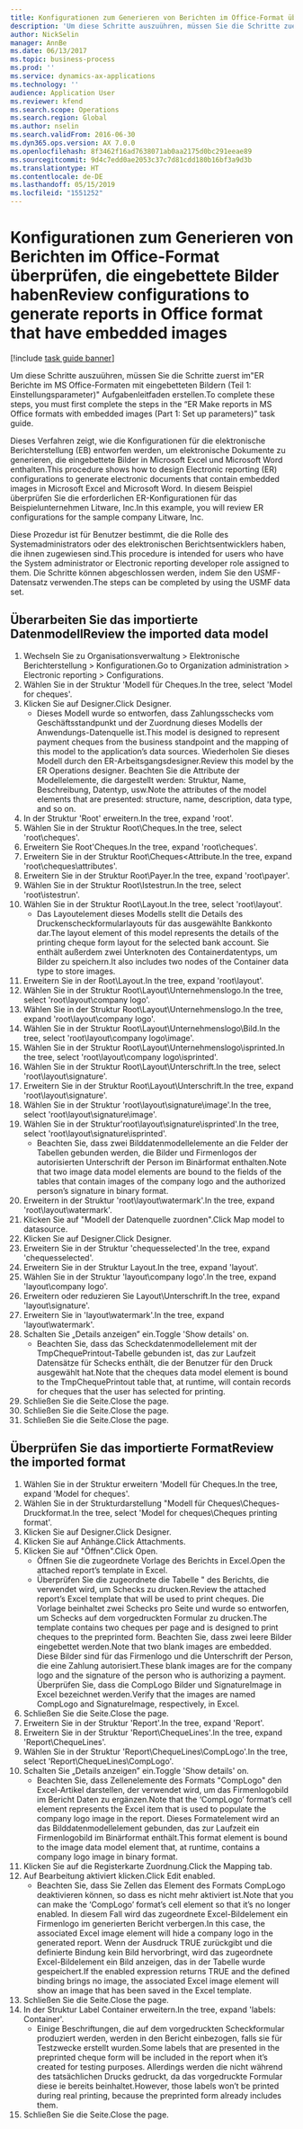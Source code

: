 ```yaml
---
title: Konfigurationen zum Generieren von Berichten im Office-Format überprüfen, die eingebettete Bilder haben
description: 'Um diese Schritte auszuühren, müssen Sie die Schritte zuerst im"ER Berichte im MS Office-Formaten mit eingebetteten Bildern (Teil 1: - Einstellungsparameter)" Aufgabenleitfaden erstellen.'
author: NickSelin
manager: AnnBe
ms.date: 06/13/2017
ms.topic: business-process
ms.prod: ''
ms.service: dynamics-ax-applications
ms.technology: ''
audience: Application User
ms.reviewer: kfend
ms.search.scope: Operations
ms.search.region: Global
ms.author: nselin
ms.search.validFrom: 2016-06-30
ms.dyn365.ops.version: AX 7.0.0
ms.openlocfilehash: 8f3462f16ad7638071ab0aa2175d0bc291eeae89
ms.sourcegitcommit: 9d4c7edd0ae2053c37c7d81cdd180b16bf3a9d3b
ms.translationtype: HT
ms.contentlocale: de-DE
ms.lasthandoff: 05/15/2019
ms.locfileid: "1551252"
---
```

# <a name="review-configurations-to-generate-reports-in-office-format-that-have-embedded-images"></a><span data-ttu-id="0cde4-103">Konfigurationen zum Generieren von Berichten im Office-Format überprüfen, die eingebettete Bilder haben</span><span class="sxs-lookup"><span data-stu-id="0cde4-103">Review configurations to generate reports in Office format that have embedded images</span></span>

[!include [task guide banner](../../includes/task-guide-banner.md)]

<span data-ttu-id="0cde4-104">Um diese Schritte auszuühren, müssen Sie die Schritte zuerst im"ER Berichte im MS Office-Formaten mit eingebetteten Bildern (Teil 1: Einstellungsparameter)" Aufgabenleitfaden erstellen.</span><span class="sxs-lookup"><span data-stu-id="0cde4-104">To complete these steps, you must first complete the steps in the “ER Make reports in MS Office formats with embedded images (Part 1: Set up parameters)” task guide.</span></span>

<span data-ttu-id="0cde4-105">Dieses Verfahren zeigt, wie die Konfigurationen für die elektronische Berichterstellung (EB) entworfen werden, um elektronische Dokumente zu generieren, die eingebettete Bilder in Microsoft Excel und Microsoft Word enthalten.</span><span class="sxs-lookup"><span data-stu-id="0cde4-105">This procedure shows how to design Electronic reporting (ER) configurations to generate electronic documents that contain embedded images in Microsoft Excel and Microsoft Word.</span></span> <span data-ttu-id="0cde4-106">In diesem Beispiel überprüfen Sie die erforderlichen ER-Konfigurationen für das Beispielunternehmen Litware, Inc.</span><span class="sxs-lookup"><span data-stu-id="0cde4-106">In this example, you will review ER configurations for the sample company Litware, Inc.</span></span> 

<span data-ttu-id="0cde4-107">Diese Prozedur ist für Benutzer bestimmt, die die Rolle des Systemadministrators oder des elektronischen Berichtsentwicklers haben, die ihnen zugewiesen sind.</span><span class="sxs-lookup"><span data-stu-id="0cde4-107">This procedure is intended for users who have the System administrator or Electronic reporting developer role assigned to them.</span></span> <span data-ttu-id="0cde4-108">Die Schritte können abgeschlossen werden, indem Sie den USMF-Datensatz verwenden.</span><span class="sxs-lookup"><span data-stu-id="0cde4-108">The steps can be completed by using the USMF data set.</span></span>


## <a name="review-the-imported-data-model"></a><span data-ttu-id="0cde4-109">Überarbeiten Sie das importierte Datenmodell</span><span class="sxs-lookup"><span data-stu-id="0cde4-109">Review the imported data model</span></span>
1. <span data-ttu-id="0cde4-110">Wechseln Sie zu Organisationsverwaltung > Elektronische Berichterstellung > Konfigurationen.</span><span class="sxs-lookup"><span data-stu-id="0cde4-110">Go to Organization administration > Electronic reporting > Configurations.</span></span>
2. <span data-ttu-id="0cde4-111">Wählen Sie in der Struktur 'Modell für Cheques.</span><span class="sxs-lookup"><span data-stu-id="0cde4-111">In the tree, select 'Model for cheques'.</span></span>
3. <span data-ttu-id="0cde4-112">Klicken Sie auf Designer.</span><span class="sxs-lookup"><span data-stu-id="0cde4-112">Click Designer.</span></span>
    * <span data-ttu-id="0cde4-113">Dieses Modell wurde so entworfen, dass Zahlungsschecks vom Geschäftsstandpunkt und der Zuordnung dieses Modells der Anwendungs-Datenquelle ist.</span><span class="sxs-lookup"><span data-stu-id="0cde4-113">This model is designed to represent payment cheques from the business standpoint and the mapping of this model to the application’s data sources.</span></span> <span data-ttu-id="0cde4-114">Wiederholen Sie dieses Modell durch den ER-Arbeitsgangsdesigner.</span><span class="sxs-lookup"><span data-stu-id="0cde4-114">Review this model by the ER Operations designer.</span></span> <span data-ttu-id="0cde4-115">Beachten Sie die Attribute der Modellelemente, die dargestellt werden: Struktur, Name, Beschreibung, Datentyp, usw.</span><span class="sxs-lookup"><span data-stu-id="0cde4-115">Note the attributes of the model elements that are presented: structure, name, description, data type, and so on.</span></span>   
4. <span data-ttu-id="0cde4-116">In der Struktur 'Root' erweitern.</span><span class="sxs-lookup"><span data-stu-id="0cde4-116">In the tree, expand 'root'.</span></span>
5. <span data-ttu-id="0cde4-117">Wählen Sie in der Struktur Root\Cheques.</span><span class="sxs-lookup"><span data-stu-id="0cde4-117">In the tree, select 'root\cheques'.</span></span>
6. <span data-ttu-id="0cde4-118">Erweitern Sie Root'Cheques.</span><span class="sxs-lookup"><span data-stu-id="0cde4-118">In the tree, expand 'root\cheques'.</span></span>
7. <span data-ttu-id="0cde4-119">Erweitern Sie in der Struktur Root\Cheques<Attribute.</span><span class="sxs-lookup"><span data-stu-id="0cde4-119">In the tree, expand 'root\cheques\attributes'.</span></span>
8. <span data-ttu-id="0cde4-120">Erweitern Sie in der Struktur Root\Payer.</span><span class="sxs-lookup"><span data-stu-id="0cde4-120">In the tree, expand 'root\payer'.</span></span>
9. <span data-ttu-id="0cde4-121">Wählen Sie in der Struktur Root\Istestrun.</span><span class="sxs-lookup"><span data-stu-id="0cde4-121">In the tree, select 'root\istestrun'.</span></span>
10. <span data-ttu-id="0cde4-122">Wählen Sie in der Struktur Root\Layout.</span><span class="sxs-lookup"><span data-stu-id="0cde4-122">In the tree, select 'root\layout'.</span></span>
    * <span data-ttu-id="0cde4-123">Das Layoutelement dieses Modells stellt die Details des Druckenscheckformularlayouts für das ausgewählte Bankkonto dar.</span><span class="sxs-lookup"><span data-stu-id="0cde4-123">The layout element of this model represents the details of the printing cheque form layout for the selected bank account.</span></span> <span data-ttu-id="0cde4-124">Sie enthält außerdem zwei Unterknoten des Containerdatentyps, um Bilder zu speichern.</span><span class="sxs-lookup"><span data-stu-id="0cde4-124">It also includes two nodes of the Container data type to store images.</span></span>   
11. <span data-ttu-id="0cde4-125">Erweitern Sie in der Root\Layout.</span><span class="sxs-lookup"><span data-stu-id="0cde4-125">In the tree, expand 'root\layout'.</span></span>
12. <span data-ttu-id="0cde4-126">Wählen Sie in der Struktur Root\Layout\Unternehmenslogo.</span><span class="sxs-lookup"><span data-stu-id="0cde4-126">In the tree, select 'root\layout\company logo'.</span></span>
13. <span data-ttu-id="0cde4-127">Wählen Sie in der Struktur Root\Layout\Unternehmenslogo.</span><span class="sxs-lookup"><span data-stu-id="0cde4-127">In the tree, expand 'root\layout\company logo'.</span></span>
14. <span data-ttu-id="0cde4-128">Wählen Sie in der Struktur Root\Layout\Unternehmenslogo\Bild.</span><span class="sxs-lookup"><span data-stu-id="0cde4-128">In the tree, select 'root\layout\company logo\image'.</span></span>
15. <span data-ttu-id="0cde4-129">Wählen Sie in der Struktur Root\Layout\Unternehmenslogo\isprinted.</span><span class="sxs-lookup"><span data-stu-id="0cde4-129">In the tree, select 'root\layout\company logo\isprinted'.</span></span>
16. <span data-ttu-id="0cde4-130">Wählen Sie in der Struktur Root\Layout\Unterschrift.</span><span class="sxs-lookup"><span data-stu-id="0cde4-130">In the tree, select 'root\layout\signature'.</span></span>
17. <span data-ttu-id="0cde4-131">Erweitern Sie in der Struktur Root\Layout\Unterschrift.</span><span class="sxs-lookup"><span data-stu-id="0cde4-131">In the tree, expand 'root\layout\signature'.</span></span>
18. <span data-ttu-id="0cde4-132">Wählen Sie in der Struktur 'root\layout\signature\image'.</span><span class="sxs-lookup"><span data-stu-id="0cde4-132">In the tree, select 'root\layout\signature\image'.</span></span>
19. <span data-ttu-id="0cde4-133">Wählen Sie in der Struktur'root\layout\signature\isprinted'.</span><span class="sxs-lookup"><span data-stu-id="0cde4-133">In the tree, select 'root\layout\signature\isprinted'.</span></span>
    * <span data-ttu-id="0cde4-134">Beachten Sie, dass zwei Bilddatenmodellelemente an die Felder der Tabellen gebunden werden, die Bilder und Firmenlogos der autorisierten Unterschrift der Person im Binärformat enthalten.</span><span class="sxs-lookup"><span data-stu-id="0cde4-134">Note that two image data model elements are bound to the fields of the tables that contain images of the company logo and the authorized person’s signature in binary format.</span></span>  
20. <span data-ttu-id="0cde4-135">Erweitern in der Struktur 'root\layout\watermark'.</span><span class="sxs-lookup"><span data-stu-id="0cde4-135">In the tree, expand 'root\layout\watermark'.</span></span>
21. <span data-ttu-id="0cde4-136">Klicken Sie auf "Modell der Datenquelle zuordnen".</span><span class="sxs-lookup"><span data-stu-id="0cde4-136">Click Map model to datasource.</span></span>
22. <span data-ttu-id="0cde4-137">Klicken Sie auf Designer.</span><span class="sxs-lookup"><span data-stu-id="0cde4-137">Click Designer.</span></span>
23. <span data-ttu-id="0cde4-138">Erweitern Sie in der Struktur 'chequesselected'.</span><span class="sxs-lookup"><span data-stu-id="0cde4-138">In the tree, expand 'chequesselected'.</span></span>
24. <span data-ttu-id="0cde4-139">Erweitern Sie in der Struktur Layout.</span><span class="sxs-lookup"><span data-stu-id="0cde4-139">In the tree, expand 'layout'.</span></span>
25. <span data-ttu-id="0cde4-140">Wählen Sie in der Struktur 'layout\company logo'.</span><span class="sxs-lookup"><span data-stu-id="0cde4-140">In the tree, expand 'layout\company logo'.</span></span>
26. <span data-ttu-id="0cde4-141">Erweitern oder reduzieren Sie Layout\Unterschrift.</span><span class="sxs-lookup"><span data-stu-id="0cde4-141">In the tree, expand 'layout\signature'.</span></span>
27. <span data-ttu-id="0cde4-142">Erweitern Sie in 'layout\watermark'.</span><span class="sxs-lookup"><span data-stu-id="0cde4-142">In the tree, expand 'layout\watermark'.</span></span>
28. <span data-ttu-id="0cde4-143">Schalten Sie „Details anzeigen” ein.</span><span class="sxs-lookup"><span data-stu-id="0cde4-143">Toggle 'Show details' on.</span></span>
    * <span data-ttu-id="0cde4-144">Beachten Sie, dass das Scheckdatenmodellelement mit der TmpChequePrintout-Tabelle gebunden ist, das zur Laufzeit Datensätze für Schecks enthält, die der Benutzer für den Druck ausgewählt hat.</span><span class="sxs-lookup"><span data-stu-id="0cde4-144">Note that the cheques data model element is bound to the TmpChequePrintout table that, at runtime, will contain records for cheques that the user has selected for printing.</span></span>   
29. <span data-ttu-id="0cde4-145">Schließen Sie die Seite.</span><span class="sxs-lookup"><span data-stu-id="0cde4-145">Close the page.</span></span>
30. <span data-ttu-id="0cde4-146">Schließen Sie die Seite.</span><span class="sxs-lookup"><span data-stu-id="0cde4-146">Close the page.</span></span>
31. <span data-ttu-id="0cde4-147">Schließen Sie die Seite.</span><span class="sxs-lookup"><span data-stu-id="0cde4-147">Close the page.</span></span>

## <a name="review-the-imported-format"></a><span data-ttu-id="0cde4-148">Überprüfen Sie das importierte Format</span><span class="sxs-lookup"><span data-stu-id="0cde4-148">Review the imported format</span></span>
1. <span data-ttu-id="0cde4-149">Wählen Sie in der Struktur erweitern 'Modell für Cheques.</span><span class="sxs-lookup"><span data-stu-id="0cde4-149">In the tree, expand 'Model for cheques'.</span></span>
2. <span data-ttu-id="0cde4-150">Wählen Sie in der Strukturdarstellung "Modell für Cheques\Cheques-Druckformat.</span><span class="sxs-lookup"><span data-stu-id="0cde4-150">In the tree, select 'Model for cheques\Cheques printing format'.</span></span>
3. <span data-ttu-id="0cde4-151">Klicken Sie auf Designer.</span><span class="sxs-lookup"><span data-stu-id="0cde4-151">Click Designer.</span></span>
4. <span data-ttu-id="0cde4-152">Klicken Sie auf Anhänge.</span><span class="sxs-lookup"><span data-stu-id="0cde4-152">Click Attachments.</span></span>
5. <span data-ttu-id="0cde4-153">Klicken Sie auf "Öffnen".</span><span class="sxs-lookup"><span data-stu-id="0cde4-153">Click Open.</span></span>
    * <span data-ttu-id="0cde4-154">Öffnen Sie die zugeordnete Vorlage des Berichts in Excel.</span><span class="sxs-lookup"><span data-stu-id="0cde4-154">Open the attached report’s template in Excel.</span></span>  
    * <span data-ttu-id="0cde4-155">Überprüfen Sie die zugeordnete die Tabelle " des Berichts, die verwendet wird, um Schecks zu drucken.</span><span class="sxs-lookup"><span data-stu-id="0cde4-155">Review the attached report’s Excel template that will be used to print cheques.</span></span> <span data-ttu-id="0cde4-156">Die Vorlage beinhaltet zwei Schecks pro Seite und wurde so entworfen, um Schecks auf dem vorgedruckten Formular zu drucken.</span><span class="sxs-lookup"><span data-stu-id="0cde4-156">The template contains two cheques per page and is designed to print cheques to the preprinted form.</span></span> <span data-ttu-id="0cde4-157">Beachten Sie, dass zwei leere Bilder eingebettet werden.</span><span class="sxs-lookup"><span data-stu-id="0cde4-157">Note that two blank images are embedded.</span></span> <span data-ttu-id="0cde4-158">Diese Bilder sind für das Firmenlogo und die Unterschrift der Person, die eine Zahlung autorisiert.</span><span class="sxs-lookup"><span data-stu-id="0cde4-158">These blank images are for the company logo and the signature of the person who is authorizing a payment.</span></span> <span data-ttu-id="0cde4-159">Überprüfen Sie, dass die CompLogo Bilder und SignatureImage in Excel bezeichnet werden.</span><span class="sxs-lookup"><span data-stu-id="0cde4-159">Verify that the images are named CompLogo and SignatureImage, respectively, in Excel.</span></span>   
6. <span data-ttu-id="0cde4-160">Schließen Sie die Seite.</span><span class="sxs-lookup"><span data-stu-id="0cde4-160">Close the page.</span></span>
7. <span data-ttu-id="0cde4-161">Erweitern Sie in der Struktur 'Report'.</span><span class="sxs-lookup"><span data-stu-id="0cde4-161">In the tree, expand 'Report'.</span></span>
8. <span data-ttu-id="0cde4-162">Erweitern Sie in der Struktur 'Report\ChequeLines'.</span><span class="sxs-lookup"><span data-stu-id="0cde4-162">In the tree, expand 'Report\ChequeLines'.</span></span>
9. <span data-ttu-id="0cde4-163">Wählen Sie in der Struktur 'Report\ChequeLines\CompLogo'.</span><span class="sxs-lookup"><span data-stu-id="0cde4-163">In the tree, select 'Report\ChequeLines\CompLogo'.</span></span>
10. <span data-ttu-id="0cde4-164">Schalten Sie „Details anzeigen” ein.</span><span class="sxs-lookup"><span data-stu-id="0cde4-164">Toggle 'Show details' on.</span></span>
    * <span data-ttu-id="0cde4-165">Beachten Sie, dass Zellenelemente des Formats "CompLogo" den Excel-Artikel darstellen, der verwendet wird, um das Firmenlogobild im Bericht Daten zu ergänzen.</span><span class="sxs-lookup"><span data-stu-id="0cde4-165">Note that the ‘CompLogo’ format’s cell element represents the Excel item that is used to populate the company logo image in the report.</span></span> <span data-ttu-id="0cde4-166">Dieses Formatelement wird an das Bilddatenmodellelement gebunden, das zur Laufzeit ein Firmenlogobild im Binärformat enthält.</span><span class="sxs-lookup"><span data-stu-id="0cde4-166">This format element is bound to the image data model element that, at runtime, contains a company logo image in binary format.</span></span>   
11. <span data-ttu-id="0cde4-167">Klicken Sie auf die Registerkarte Zuordnung.</span><span class="sxs-lookup"><span data-stu-id="0cde4-167">Click the Mapping tab.</span></span>
12. <span data-ttu-id="0cde4-168">Auf Bearbeitung aktiviert klicken.</span><span class="sxs-lookup"><span data-stu-id="0cde4-168">Click Edit enabled.</span></span>
    * <span data-ttu-id="0cde4-169">Beachten Sie, dass Sie Zellen das Element des Formats CompLogo deaktivieren können, so dass es nicht mehr aktiviert ist.</span><span class="sxs-lookup"><span data-stu-id="0cde4-169">Note that you can make the ‘CompLogo’ format’s cell element so that it’s no longer enabled.</span></span> <span data-ttu-id="0cde4-170">In diesem Fall wird das zugeordnete Excel-Bildelement ein Firmenlogo im generierten Bericht verbergen.</span><span class="sxs-lookup"><span data-stu-id="0cde4-170">In this case, the associated Excel image element will hide a company logo in the generated report.</span></span> <span data-ttu-id="0cde4-171">Wenn der Ausdruck TRUE zurückgibt und die definierte Bindung kein Bild hervorbringt, wird das zugeordnete Excel-Bildelement ein Bild anzeigen, das in der Tabelle wurde gespeichert.</span><span class="sxs-lookup"><span data-stu-id="0cde4-171">If the enabled expression returns TRUE and the defined binding brings no image, the associated Excel image element will show an image that has been saved in the Excel template.</span></span>   
13. <span data-ttu-id="0cde4-172">Schließen Sie die Seite.</span><span class="sxs-lookup"><span data-stu-id="0cde4-172">Close the page.</span></span>
14. <span data-ttu-id="0cde4-173">In der Struktur Label Container erweitern.</span><span class="sxs-lookup"><span data-stu-id="0cde4-173">In the tree, expand 'labels: Container'.</span></span>
    * <span data-ttu-id="0cde4-174">Einige Beschriftungen, die auf dem vorgedruckten Scheckformular produziert werden, werden in den Bericht einbezogen, falls sie für Testzwecke erstellt wurden.</span><span class="sxs-lookup"><span data-stu-id="0cde4-174">Some labels that are presented in the preprinted cheque form will be included in the report when it’s created for testing purposes.</span></span> <span data-ttu-id="0cde4-175">Allerdings werden die nicht während des tatsächlichen Drucks gedruckt, da das vorgedruckte Formular diese ie bereits beinhaltet.</span><span class="sxs-lookup"><span data-stu-id="0cde4-175">However, those labels won’t be printed during real printing, because the preprinted form already includes them.</span></span>  
15. <span data-ttu-id="0cde4-176">Schließen Sie die Seite.</span><span class="sxs-lookup"><span data-stu-id="0cde4-176">Close the page.</span></span>

